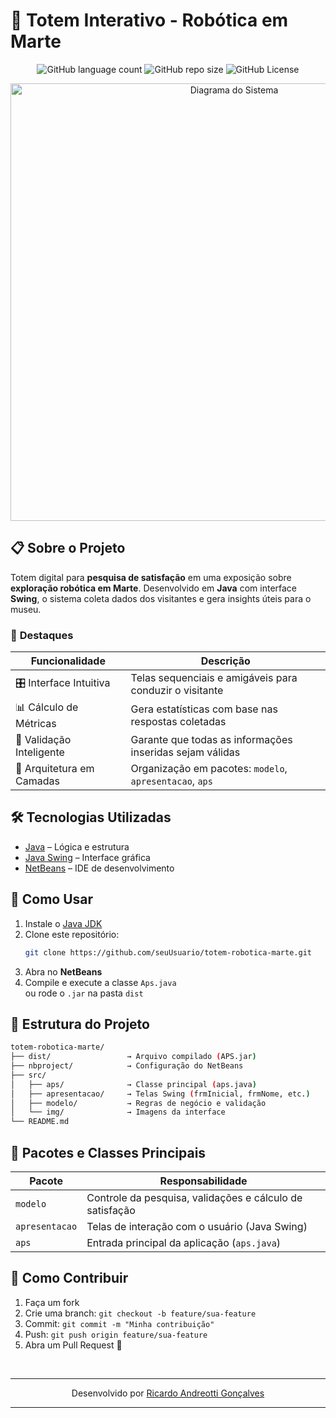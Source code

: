 # 🤖 **Totem Interativo - Robótica em Marte**
<p align="center">
  <img alt="GitHub language count" src="https://img.shields.io/github/languages/count/devAndreotti/APS-3?color=FFF&labelColor=9e5cc4&style=flat-square">
  <img alt="GitHub repo size" src="https://img.shields.io/github/repo-size/devAndreotti/APS-3?color=FFF&labelColor=9e5cc4&style=flat-square">
  <img alt="GitHub License" src="https://img.shields.io/github/license/devAndreotti/APS-3?color=FFF&labelColor=9e5cc4&style=flat-square">
</p>

<div align="center">
  <img src="URL_DA_IMAGEM_DO_DIAGRAMA" alt="Diagrama do Sistema" width="700">
</div>

## 📋 **Sobre o Projeto**
Totem digital para **pesquisa de satisfação** em uma exposição sobre **exploração robótica em Marte**. Desenvolvido em **Java** com interface **Swing**, o sistema coleta dados dos visitantes e gera insights úteis para o museu.

### 🌟 **Destaques**
| Funcionalidade               | Descrição                                                                 |
|-----------------------------|---------------------------------------------------------------------------|
| 🎛️ Interface Intuitiva     | Telas sequenciais e amigáveis para conduzir o visitante                   |
| 📊 Cálculo de Métricas      | Gera estatísticas com base nas respostas coletadas                        |
| 🧠 Validação Inteligente    | Garante que todas as informações inseridas sejam válidas                  |
| 🧱 Arquitetura em Camadas   | Organização em pacotes: `modelo`, `apresentacao`, `aps`                   |

## 🛠️ **Tecnologias Utilizadas**
- [Java](https://www.oracle.com/br/java/) – Lógica e estrutura
- [Java Swing](https://docs.oracle.com/javase/tutorial/uiswing/) – Interface gráfica
- [NetBeans](https://netbeans.apache.org/) – IDE de desenvolvimento

## 🚀 **Como Usar**
1. Instale o [Java JDK](https://www.oracle.com/java/technologies/javase-downloads.html)  
2. Clone este repositório:
   ```bash
   git clone https://github.com/seuUsuario/totem-robotica-marte.git
   ```
3. Abra no **NetBeans**
4. Compile e execute a classe `Aps.java`  
   ou rode o `.jar` na pasta `dist`

## 📂 **Estrutura do Projeto**
```bash
totem-robotica-marte/
├── dist/                 → Arquivo compilado (APS.jar)
├── nbproject/            → Configuração do NetBeans
├── src/
│   ├── aps/              → Classe principal (aps.java)
│   ├── apresentacao/     → Telas Swing (frmInicial, frmNome, etc.)
│   ├── modelo/           → Regras de negócio e validação
│   └── img/              → Imagens da interface
└── README.md
```

## 🧩 **Pacotes e Classes Principais**
| Pacote        | Responsabilidade                                              |
|---------------|---------------------------------------------------------------|
| `modelo`      | Controle da pesquisa, validações e cálculo de satisfação      |
| `apresentacao`| Telas de interação com o usuário (Java Swing)                 |
| `aps`         | Entrada principal da aplicação (`aps.java`)                   |

## 💪 **Como Contribuir**
1. Faça um fork  
2. Crie uma branch: `git checkout -b feature/sua-feature`  
3. Commit: `git commit -m "Minha contribuição"`  
4. Push: `git push origin feature/sua-feature`  
5. Abra um Pull Request 🚀

<br>

---
<p align="center"> Desenvolvido por <a href="https://github.com/devAndreotti">Ricardo Andreotti Gonçalves</a> </p>

---
